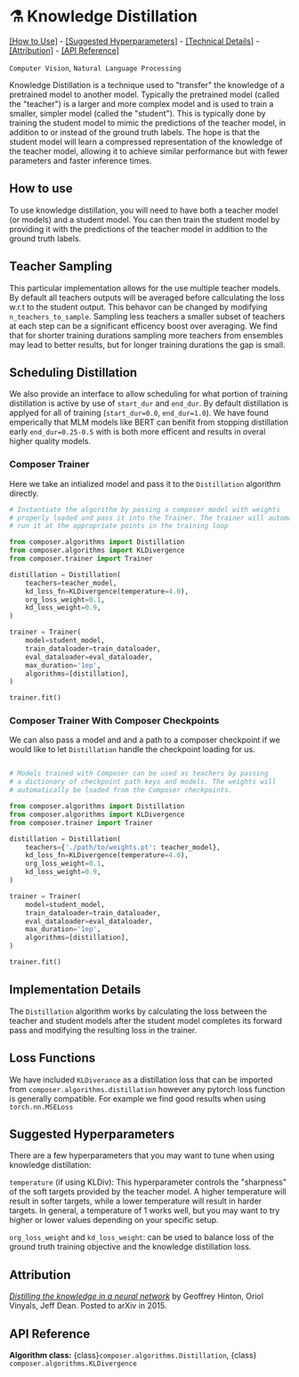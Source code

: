 # ⚗️ Knowledge Distillation
[\[How to Use\]](#how-to-use) - [\[Suggested Hyperparameters\]](#suggested-hyperparameters) - [\[Technical Details\]](#technical-details) - [\[Attribution\]](#attribution) - [\[API Reference\]](#api-reference)

`Computer Vision`, `Natural Language Processing`

Knowledge Distillation is a technique used to "transfer" the knowledge of a pretrained model to another model. Typically the pretrained model (called the "teacher") is a larger and more complex model and is used to train a smaller, simpler model (called the "student"). This is typically done by training the student model to mimic the predictions of the teacher model, in addition to or instead of the ground truth labels. The hope is that the student model will learn a compressed representation of the knowledge of the teacher model, allowing it to achieve similar performance but with fewer parameters and faster inference times.



## How to use

To use knowledge distillation, you will need to have both a teacher model (or models) and a student model. You can then train the student model by providing it with the predictions of the teacher model in addition to the ground truth labels.

## Teacher Sampling

This particular implementation allows for the use multiple teacher models. By default all teachers outputs will be averaged before callculating the loss w.r.t to the student output. This behavor can be changed by modifying `n_teachers_to_sample`. Sampling less teachers a smaller subset of teachers at each step can be a significant efficency boost over averaging. We find that for shorter training durations sampling more teachers from ensembles may lead to better results, but for longer training durations the gap is small.

## Scheduling Distillation

We also provide an interface to allow scheduling for what portion of training distillation is active by use of `start_dur` and `end_dur`. By default distillation is applyed for all of training (`start_dur=0.0`, `end_dur=1.0`). We have found emperically that MLM models like BERT can benifit from stopping distillation early `end_dur=0.25-0.5` with is both more efficent and results in overal higher quality models.



### Composer Trainer

Here we take an intialized model and pass it to the `Distillation` algorithm directly.

<!--pytest.mark.gpu-->
<!--
```python
from torch.utils.data import DataLoader
from tests.common import RandomImageDataset, SimpleConvModel
import os
from composer.trainer import Trainer
teacher_model = SimpleConvModel()
student_model = SimpleConvModel()
train_dataloader = DataLoader(RandomImageDataset())
eval_dataloader = DataLoader(RandomImageDataset())
```
-->
<!--pytest-codeblocks:cont-->
```python
# Instantiate the algorithm by passing a composer model with weights
# properly loaded and pass it into the Trainer. The trainer will automatically
# run it at the appropriate points in the training loop

from composer.algorithms import Distillation
from composer.algorithms import KLDivergence
from composer.trainer import Trainer

distillation = Distillation(
    teachers=teacher_model,
    kd_loss_fn=KLDivergence(temperature=4.0),
    org_loss_weight=0.1,
    kd_loss_weight=0.9,
)

trainer = Trainer(
    model=student_model,
    train_dataloader=train_dataloader,
    eval_dataloader=eval_dataloader,
    max_duration='1ep',
    algorithms=[distillation],
)

trainer.fit()
```


### Composer Trainer With Composer Checkpoints

We can also pass a model and and a path to a composer checkpoint if we would like to let `Distillation` handle the checkpoint loading for us.

<!--pytest.mark.gpu-->
<!--
```python
from torch.utils.data import DataLoader
from tests.common import RandomImageDataset, SimpleConvModel
import os
from composer.trainer import Trainer
teacher_model = SimpleConvModel()
student_model = SimpleConvModel()
train_dataloader = DataLoader(RandomImageDataset())
eval_dataloader = DataLoader(RandomImageDataset())


trainer = Trainer(
model=teacher_model,
train_dataloader=train_dataloader,
eval_dataloader=eval_dataloader,
max_duration='1ep',
save_folder='./path/to/',
save_filename='weights.pt',
)

trainer.fit()
```
-->
<!--pytest-codeblocks:cont-->
```python

# Models trained with Composer can be used as teachers by passing
# a dictionary of checkpoint path keys and models. The weights will
# automatically be loaded from the Composer checkpoints.

from composer.algorithms import Distillation
from composer.algorithms import KLDivergence
from composer.trainer import Trainer

distillation = Distillation(
    teachers={'./path/to/weights.pt': teacher_model},
    kd_loss_fn=KLDivergence(temperature=4.0),
    org_loss_weight=0.1,
    kd_loss_weight=0.9,
)

trainer = Trainer(
    model=student_model,
    train_dataloader=train_dataloader,
    eval_dataloader=eval_dataloader,
    max_duration='1ep',
    algorithms=[distillation],
)

trainer.fit()
```



## Implementation Details

The `Distillation` algorithm works by calculating the loss between the teacher and student models after the student model completes its forward pass and modifying the resulting loss in the trainer.



## Loss Functions

We have included `KLDiverance` as a distillation loss that can be imported from `composer.algorithms.distillation` however any pytorch loss function is generally compatible. For example we find good results when using `torch.nn.MSELoss`


## Suggested Hyperparameters
There are a few hyperparameters that you may want to tune when using knowledge distillation:

`temperature` (if using KLDiv): This hyperparameter controls the "sharpness" of the soft targets provided by the teacher model. A higher temperature will result in softer targets, while a lower temperature will result in harder targets. In general, a temperature of 1 works well, but you may want to try higher or lower values depending on your specific setup.

`org_loss_weight` and `kd_loss_weight`: can be used to balance loss of the ground truth training objective and the knowledge distillation loss.




## Attribution

[*Distilling the knowledge in a neural network*](https://arxiv.org/abs/1503.02531) by Geoffrey Hinton, Oriol Vinyals, Jeff Dean. Posted to arXiv in 2015.

## API Reference

**Algorithm class:** {class}`composer.algorithms.Distillation`, {class} `composer.algorithms.KLDivergence`
